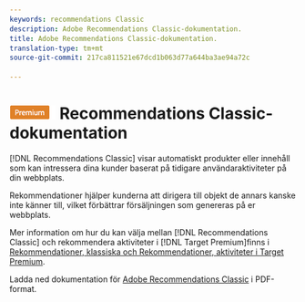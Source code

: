```yaml
---
keywords: recommendations Classic
description: Adobe Recommendations Classic-dokumentation.
title: Adobe Recommendations Classic-dokumentation.
translation-type: tm+mt
source-git-commit: 217ca811521e67dcd1b063d77a644ba3ae94a72c

---
```



# ![PREMIUM](/help/assets/premium.png) Recommendations Classic-dokumentation

[!DNL Recommendations Classic] visar automatiskt produkter eller innehåll som kan intressera dina kunder baserat på tidigare användaraktiviteter på din webbplats.

Rekommendationer hjälper kunderna att dirigera till objekt de annars kanske inte känner till, vilket förbättrar försäljningen som genereras på er webbplats.

Mer information om hur du kan välja mellan [!DNL Recommendations Classic] och rekommendera aktiviteter i [!DNL Target Premium]finns i [Rekommendationer, klassiska och Rekommendationer, aktiviteter i Target Premium](/help/c-recommendations/c-recommendations-faq/recommendations-classic-versus-recommendations-activities-target-premium.md).

Ladda ned dokumentation för [Adobe Recommendations Classic](/help/assets/adobe-recommendations-classic.pdf) i PDF-format.